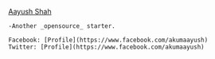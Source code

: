 [Aayush Shah](https://github.com/akumaaayush)

    -Another _opensource_ starter.

    Facebook: [Profile](https://www.facebook.com/akumaayush)
    Twitter: [Profile](https://www.facebook.com/akumaayush)